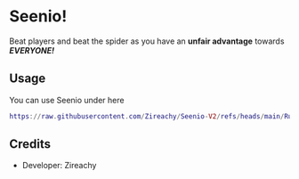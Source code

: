 # Seenio!
Beat players and beat the spider as you have an **unfair advantage** towards ***EVERYONE!***
## Usage
You can use Seenio under here
```lua
https://raw.githubusercontent.com/Zireachy/Seenio-V2/refs/heads/main/RunSeenioSafe.lua
```
## Credits
- Developer: Zireachy
